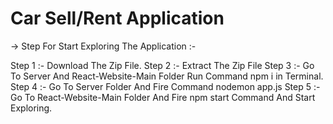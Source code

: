 # Car Sell/Rent Application
-> Step For Start Exploring The Application :-

Step 1 :- Download The Zip File.
Step 2 :- Extract The Zip File
Step 3 :- Go To Server And React-Website-Main Folder Run Command npm i in Terminal.
Step 4 :- Go To Server Folder And Fire Command nodemon app.js
Step 5 :- Go To React-Website-Main Folder And Fire npm start Command And Start Exploring.

